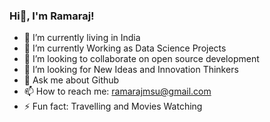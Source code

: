 ### Hi👋, I'm Ramaraj!


- 🔭 I’m currently living  in India
- 🌱 I’m currently Working as Data Science Projects 
- 👯 I’m looking to collaborate on open source development 
- 🤔 I’m looking for New Ideas and Innovation Thinkers
- 💬 Ask me about Github
- 📫 How to reach me: ramarajmsu@gmail.com 
- ⚡ Fun fact: Travelling and Movies Watching


